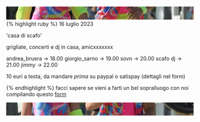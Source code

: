 ![amo noi](top.jpg)
{% highlight ruby %} 
16 luglio 2023

'casa di scafo'

grigliate, concerti e dj in casa, amicxxxxxxx

andrea_bruera -> 18.00
giorgio_sarno -> 19.00
sovn -> 20.00
scafo dj -> 21.00
jimmy -> 22.00

10 euri a testa, da mandare *prima* su paypal o satispay (dettagli nel form)

{% endhighlight %}
facci sapere se vieni a farti un bel sopralluogo con noi compilando questo [form](https://docs.google.com/forms/d/1sHfgqqBTJFk3RGdYyxnbvWXyC_tn05SWSc4D0BJ2wJw/prefill)

![amo noi](below.jpg)
